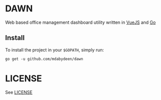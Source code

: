 # DAWN

Web based office management dashboard utility written in [VueJS](https://vuejs.org/) and [Go](https://golang.org/) 

## Install

To install the project in your `$GOPATH`, simply run:

```
go get -u github.com/mdabydeen/dawn

```

# LICENSE

See [LICENSE](LICENSE)